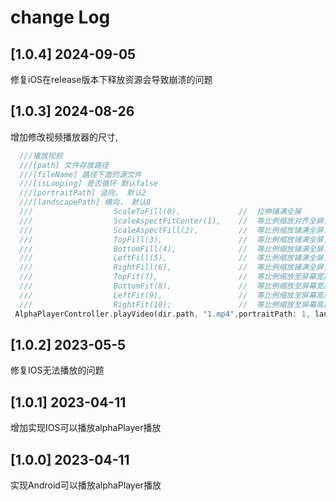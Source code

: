 # change Log

## [1.0.4] 2024-09-05

修复iOS在release版本下释放资源会导致崩溃的问题

## [1.0.3] 2024-08-26

增加修改视频播放器的尺寸,

```dart
  ///播放视频
  ///[path] 文件存放路径
  ///[fileName] 路径下面的源文件
  ///[isLooping] 是否循环 默认false 
  ///[portraitPath] 竖向， 默认2
  ///[landscapePath] 横向， 默认8
  ///                  ScaleToFill(0),             //  拉伸铺满全屏
  ///                  ScaleAspectFitCenter(1),    //  等比例缩放对齐全屏，居中，屏幕多余留空
  ///                  ScaleAspectFill(2),         //  等比例缩放铺满全屏，裁剪视频多余部分
  ///                  TopFill(3),                 //  等比例缩放铺满全屏，顶部对齐
  ///                  BottomFill(4),              //  等比例缩放铺满全屏，底部对齐
  ///                  LeftFill(5),                //  等比例缩放铺满全屏，左边对齐
  ///                  RightFill(6),               //  等比例缩放铺满全屏，右边对齐
  ///                  TopFit(7),                  //  等比例缩放至屏幕宽度，顶部对齐，底部留空
  ///                  BottomFit(8),               //  等比例缩放至屏幕宽度，底部对齐，顶部留空
  ///                  LeftFit(9),                 //  等比例缩放至屏幕高度，左边对齐，右边留空
  ///                  RightFit(10);               //  等比例缩放至屏幕高度，右边对齐，左边留空
 AlphaPlayerController.playVideo(dir.path, "1.mp4",portraitPath: 1, landscapePath: 8);
```

## [1.0.2] 2023-05-5

修复IOS无法播放的问题

## [1.0.1] 2023-04-11

增加实现IOS可以播放alphaPlayer播放

## [1.0.0] 2023-04-11

实现Android可以播放alphaPlayer播放
